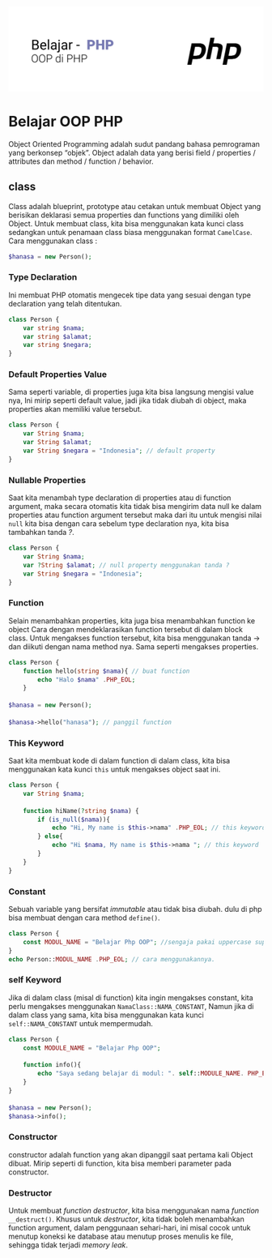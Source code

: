 ![banner php oop](./assets/banner.jpg)
# Belajar OOP PHP
Object Oriented Programming adalah sudut pandang bahasa pemrograman yang berkonsep “objek”.
Object adalah data yang berisi field / properties / attributes dan method / function / behavior.

## class
Class adalah blueprint, prototype atau cetakan untuk membuat Object yang berisikan deklarasi semua properties dan functions yang dimiliki oleh Object.
Untuk membuat class, kita bisa menggunakan kata kunci class sedangkan untuk penamaan class biasa menggunakan format `CamelCase`. Cara menggunakan class :
```php
$hanasa = new Person();
```

### Type Declaration
Ini membuat PHP otomatis mengecek tipe data yang sesuai dengan type declaration yang telah ditentukan.
```php
class Person {
	var string $nama;
	var string $alamat;
	var string $negara;
}
```

### Default Properties Value
Sama seperti variable, di properties juga kita bisa langsung mengisi value nya, Ini mirip seperti default value, jadi jika tidak diubah di object, maka properties akan memiliki value tersebut.

```php
class Person {
	var String $nama;
	var String $alamat;
	var String $negara = "Indonesia"; // default property
}
```

### Nullable Properties
Saat kita menambah type declaration di properties atau di function argument, maka secara otomatis kita tidak bisa mengirim data null ke dalam properties atau function argument tersebut maka dari itu untuk mengisi nilai `null` kita bisa dengan cara sebelum type declaration nya, kita bisa tambahkan tanda *?*.
```php
class Person {
	var String $nama;
	var ?String $alamat; // null property menggunakan tanda ?
	var String $negara = "Indonesia";
}
```

### Function
Selain menambahkan properties, kita juga bisa menambahkan function ke object Cara dengan mendeklarasikan function tersebut di dalam block class. Untuk mengakses function tersebut, kita bisa menggunakan tanda -> dan diikuti dengan nama method nya. Sama seperti mengakses properties.
```php
class Person {
	function hello(string $nama){ // buat function
		echo "Halo $nama" .PHP_EOL;
	}

$hanasa = new Person();

$hanasa->hello("hanasa"); // panggil function

```
### This Keyword
Saat kita membuat kode di dalam function di dalam class, kita bisa menggunakan kata kunci `this` untuk mengakses object saat ini.

```php
class Person {
	var String $nama;

	function hiName(?string $nama) {
		if (is_null($nama)){
			echo "Hi, My name is $this->nama" .PHP_EOL; // this keyword
		} else{
			echo "Hi $nama, My name is $this->nama "; // this keyword
		}
	}
}
```

### Constant
Sebuah variable yang bersifat _immutable_ atau tidak bisa diubah. dulu di php bisa membuat dengan  cara method `define()`.

```php
class Person {
	const MODUL_NAME = "Belajar Php OOP"; //sengaja pakai uppercase supaya keliatan tegas.
}
echo Person::MODUL_NAME .PHP_EOL; // cara menggunakannya.
```
### self Keyword
Jika di dalam class (misal di function) kita ingin mengakses constant, kita perlu mengakses menggunakan `NamaClass::NAMA_CONSTANT`, Namun jika di dalam class yang sama, kita bisa menggunakan kata kunci `self::NAMA_CONSTANT` untuk mempermudah.

```php
class Person {
	const MODULE_NAME = "Belajar Php OOP";

	function info(){
		echo "Saya sedang belajar di modul: ". self::MODULE_NAME. PHP_EOL;
	}
}

$hanasa = new Person();
$hanasa->info();
```
### Constructor
constructor adalah function yang akan dipanggil saat pertama kali Object dibuat. Mirip seperti di function, kita bisa memberi parameter pada constructor.


### Destructor
Untuk membuat _function destructor_, kita bisa menggunakan nama _function_ `__destruct()`. Khusus untuk _destructor_, kita tidak boleh menambahkan function argument, dalam penggunaan sehari-hari, ini misal cocok untuk menutup koneksi ke database atau menutup proses menulis ke file, sehingga tidak terjadi _memory leak_.
